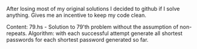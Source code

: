 After losing most of my original solutions I decided to github if I solve
anything. Gives me an incentive to keep my code clean.

Content:
79.hs - Solution to 79'th problem without the assumption of non-repeats.
Algorithm: with each successful attempt generate all shortest passwords for
each shortest password generated so far.
